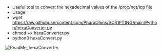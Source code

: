 + Useful tool to convert the hexadecimal values of the /proc/net/tcp file
+ Usage :
+ wget https://raw.githubusercontent.com/PharaOhms/SCR1PT1NG/main/Python/hexaConverter.py
+ chmod +x hexaConverter.py
+ python3 hexaConvert.py

![ReadMe_hexaConverter](https://user-images.githubusercontent.com/98988642/172469731-916baae1-ee48-4720-a64e-cf23af2f617b.png)


